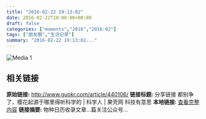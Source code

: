 ```yaml
---
title: "2016-02-22 19:13:02"
date: 2016-02-22T10:00:00+08:00
draft: false
categories: ["moments","2016","2016-02"]
tags: ["朋友圈","生活记录"]
summary: "2016-02-22 19:13:02..."
---
```


![Media 1](/Moments/photos/2016-02-22/201602221913020.jpg)

## 相关链接

**原始链接:** http://www.guokr.com/article/440106/
**链接标题:** 分享链接
都别争了，樱花起源于哪里得听科学的 | 科学人 | 果壳网 科技有意思
**本地链接:** [查看完整内容](/link_content/2016/02/2016-02-22/link_content/)
**链接摘要:** 物种日历收录文章...篇关注公众号...

